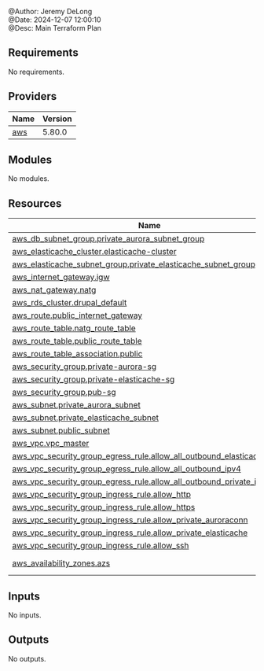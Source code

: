 <!-- BEGIN_TF_DOCS -->
@Author: Jeremy DeLong \
@Date: 2024-12-07 12:00:10 \
@Desc:  Main Terraform Plan

## Requirements

No requirements.

## Providers

| Name | Version |
|------|---------|
| <a name="provider_aws"></a> [aws](#provider\_aws) | 5.80.0 |

## Modules

No modules.

## Resources

| Name | Type |
|------|------|
| [aws_db_subnet_group.private_aurora_subnet_group](https://registry.terraform.io/providers/hashicorp/aws/latest/docs/resources/db_subnet_group) | resource |
| [aws_elasticache_cluster.elasticache-cluster](https://registry.terraform.io/providers/hashicorp/aws/latest/docs/resources/elasticache_cluster) | resource |
| [aws_elasticache_subnet_group.private_elasticache_subnet_group](https://registry.terraform.io/providers/hashicorp/aws/latest/docs/resources/elasticache_subnet_group) | resource |
| [aws_internet_gateway.igw](https://registry.terraform.io/providers/hashicorp/aws/latest/docs/resources/internet_gateway) | resource |
| [aws_nat_gateway.natg](https://registry.terraform.io/providers/hashicorp/aws/latest/docs/resources/nat_gateway) | resource |
| [aws_rds_cluster.drupal_default](https://registry.terraform.io/providers/hashicorp/aws/latest/docs/resources/rds_cluster) | resource |
| [aws_route.public_internet_gateway](https://registry.terraform.io/providers/hashicorp/aws/latest/docs/resources/route) | resource |
| [aws_route_table.natg_route_table](https://registry.terraform.io/providers/hashicorp/aws/latest/docs/resources/route_table) | resource |
| [aws_route_table.public_route_table](https://registry.terraform.io/providers/hashicorp/aws/latest/docs/resources/route_table) | resource |
| [aws_route_table_association.public](https://registry.terraform.io/providers/hashicorp/aws/latest/docs/resources/route_table_association) | resource |
| [aws_security_group.private-aurora-sg](https://registry.terraform.io/providers/hashicorp/aws/latest/docs/resources/security_group) | resource |
| [aws_security_group.private-elasticache-sg](https://registry.terraform.io/providers/hashicorp/aws/latest/docs/resources/security_group) | resource |
| [aws_security_group.pub-sg](https://registry.terraform.io/providers/hashicorp/aws/latest/docs/resources/security_group) | resource |
| [aws_subnet.private_aurora_subnet](https://registry.terraform.io/providers/hashicorp/aws/latest/docs/resources/subnet) | resource |
| [aws_subnet.private_elasticache_subnet](https://registry.terraform.io/providers/hashicorp/aws/latest/docs/resources/subnet) | resource |
| [aws_subnet.public_subnet](https://registry.terraform.io/providers/hashicorp/aws/latest/docs/resources/subnet) | resource |
| [aws_vpc.vpc_master](https://registry.terraform.io/providers/hashicorp/aws/latest/docs/resources/vpc) | resource |
| [aws_vpc_security_group_egress_rule.allow_all_outbound_elasticache_ipv4](https://registry.terraform.io/providers/hashicorp/aws/latest/docs/resources/vpc_security_group_egress_rule) | resource |
| [aws_vpc_security_group_egress_rule.allow_all_outbound_ipv4](https://registry.terraform.io/providers/hashicorp/aws/latest/docs/resources/vpc_security_group_egress_rule) | resource |
| [aws_vpc_security_group_egress_rule.allow_all_outbound_private_ipv4](https://registry.terraform.io/providers/hashicorp/aws/latest/docs/resources/vpc_security_group_egress_rule) | resource |
| [aws_vpc_security_group_ingress_rule.allow_http](https://registry.terraform.io/providers/hashicorp/aws/latest/docs/resources/vpc_security_group_ingress_rule) | resource |
| [aws_vpc_security_group_ingress_rule.allow_https](https://registry.terraform.io/providers/hashicorp/aws/latest/docs/resources/vpc_security_group_ingress_rule) | resource |
| [aws_vpc_security_group_ingress_rule.allow_private_auroraconn](https://registry.terraform.io/providers/hashicorp/aws/latest/docs/resources/vpc_security_group_ingress_rule) | resource |
| [aws_vpc_security_group_ingress_rule.allow_private_elasticache](https://registry.terraform.io/providers/hashicorp/aws/latest/docs/resources/vpc_security_group_ingress_rule) | resource |
| [aws_vpc_security_group_ingress_rule.allow_ssh](https://registry.terraform.io/providers/hashicorp/aws/latest/docs/resources/vpc_security_group_ingress_rule) | resource |
| [aws_availability_zones.azs](https://registry.terraform.io/providers/hashicorp/aws/latest/docs/data-sources/availability_zones) | data source |

## Inputs

No inputs.

## Outputs

No outputs.
<!-- END_TF_DOCS -->